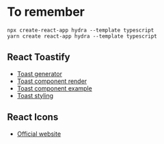 # To remember

```
npx create-react-app hydra --template typescript
yarn create react-app hydra --template typescript
```
## React Toastify
* [Toast generator](https://fkhadra.github.io/react-toastify/introduction/)
* [Toast component render](https://fkhadra.github.io/react-toastify/render-what-you-want)
* [Toast component example](https://codesandbox.io/s/recursing-euclid-3mtx4?fontsize=14&hidenavigation=1&theme=dark)
* [Toast styling](https://fkhadra.github.io/react-toastify/how-to-style)

## React Icons
* [Official website](https://react-icons.github.io/react-icons/)